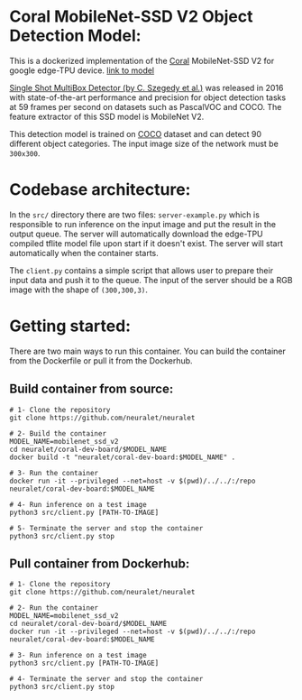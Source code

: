 # Coral MobileNet-SSD V2 Object Detection Model:
This is a dockerized implementation of the [Coral](https://coral.ai/) MobileNet-SSD V2 for google edge-TPU device. [link to model](https://github.com/google-coral/edgetpu/raw/master/test_data/mobilenet_ssd_v2_coco_quant_postprocess_edgetpu.tflite)

[Single Shot MultiBox Detector (by C. Szegedy et al.)](https://arxiv.org/abs/1512.02325) was released in 2016 with state-of-the-art performance and precision for object detection tasks at 59 frames per second on datasets such as PascalVOC and COCO. The feature extractor of this SSD model is MobileNet V2.

This detection model is trained on [COCO](http://cocodataset.org/) dataset and can detect 90 different object categories. The input image size of the network must be ```300x300```.

# Codebase architecture:
In the ```src/``` directory there are two files: ```server-example.py``` which is responsible to run inference on the input image and put the result in the output queue. The server will automatically download the edge-TPU compiled tflite model file upon start if it doesn't exist. The server will start automatically when the container starts.

The ```client.py``` contains a simple script that allows user to prepare their input data and push it to the queue. The input of the server should be a RGB image with the shape of ```(300,300,3)```.

# Getting started:
There are two main ways to run this container. You can build the container from the Dockerfile or pull it from the Dockerhub.
## Build container from source:

```
# 1- Clone the repository
git clone https://github.com/neuralet/neuralet

# 2- Build the container
MODEL_NAME=mobilenet_ssd_v2
cd neuralet/coral-dev-board/$MODEL_NAME
docker build -t "neuralet/coral-dev-board:$MODEL_NAME" .

# 3- Run the container
docker run -it --privileged --net=host -v $(pwd)/../../:/repo neuralet/coral-dev-board:$MODEL_NAME

# 4- Run inference on a test image
python3 src/client.py [PATH-TO-IMAGE]

# 5- Terminate the server and stop the container
python3 src/client.py stop
```

## Pull container from Dockerhub:

```
# 1- Clone the repository
git clone https://github.com/neuralet/neuralet

# 2- Run the container
MODEL_NAME=mobilenet_ssd_v2
cd neuralet/coral-dev-board/$MODEL_NAME
docker run -it --privileged --net=host -v $(pwd)/../../:/repo neuralet/coral-dev-board:$MODEL_NAME

# 3- Run inference on a test image
python3 src/client.py [PATH-TO-IMAGE]

# 4- Terminate the server and stop the container
python3 src/client.py stop
```
